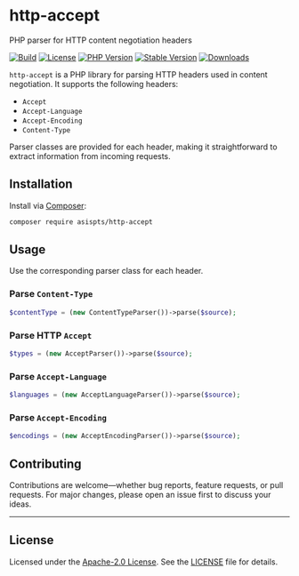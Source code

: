 # http-accept
PHP parser for HTTP content negotiation headers

[![Build](https://github.com/asispts/http-accept/actions/workflows/ci.yml/badge.svg)](https://github.com/asispts/http-accept/actions/workflows/ci.yml)
[![License](https://img.shields.io/github/license/asispts/http-accept)](./LICENSE)
[![PHP Version](https://img.shields.io/packagist/dependency-v/asispts/http-accept/php)](https://packagist.org/packages/asispts/http-accept)
[![Stable Version](https://img.shields.io/packagist/v/asispts/http-accept?label=stable)](https://packagist.org/packages/asispts/http-accept)
[![Downloads](https://img.shields.io/packagist/dt/asispts/http-accept)](https://packagist.org/packages/asispts/http-accept)


`http-accept` is a PHP library for parsing HTTP headers used in content negotiation. It supports the following headers:
- `Accept`
- `Accept-Language`
- `Accept-Encoding`
- `Content-Type`

Parser classes are provided for each header, making it straightforward to extract information from incoming requests.


## Installation

Install via [Composer](https://getcomposer.org/):

```bash
composer require asispts/http-accept
```

## Usage

Use the corresponding parser class for each header.

### Parse `Content-Type`
```php
$contentType = (new ContentTypeParser())->parse($source);
```

### Parse HTTP `Accept`
```php
$types = (new AcceptParser())->parse($source);
```

### Parse `Accept-Language`
```php
$languages = (new AcceptLanguageParser())->parse($source);
```

### Parse `Accept-Encoding`
```php
$encodings = (new AcceptEncodingParser())->parse($source);
```

## Contributing

Contributions are welcome—whether bug reports, feature requests, or pull requests.
For major changes, please open an issue first to discuss your ideas.

---

## License

Licensed under the [Apache-2.0 License](https://opensource.org/licenses/Apache-2.0).
See the [LICENSE](./LICENSE) file for details.
